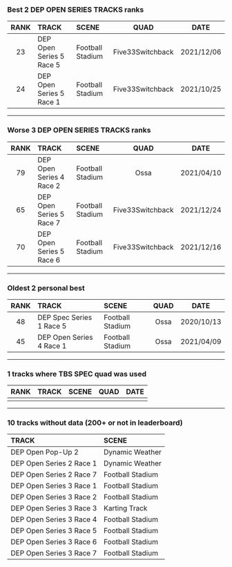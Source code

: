 ### Best 2 DEP OPEN SERIES TRACKS ranks
|RANK|TRACK|SCENE|QUAD|DATE|
|:---:|:---|:---|:---:|:---:|
|23|DEP Open Series 5 Race 5|Football Stadium|Five33Switchback|2021/12/06|
|24|DEP Open Series 5 Race 1|Football Stadium|Five33Switchback|2021/10/25|
---
### Worse 3 DEP OPEN SERIES TRACKS ranks
|RANK|TRACK|SCENE|QUAD|DATE|
|:---:|:---|:---|:---:|:---:|
|79|DEP Open Series 4 Race 2|Football Stadium|Ossa|2021/04/10|
|65|DEP Open Series 5 Race 7|Football Stadium|Five33Switchback|2021/12/24|
|70|DEP Open Series 5 Race 6|Football Stadium|Five33Switchback|2021/12/16|
---
### Oldest 2 personal best
|RANK|TRACK|SCENE|QUAD|DATE|
|:---:|:---|:---|:---:|:---:|
|48|DEP Spec Series 1 Race 5|Football Stadium|Ossa|2020/10/13|
|45|DEP Open Series 4 Race 1|Football Stadium|Ossa|2021/04/09|
---
### 1 tracks where TBS SPEC quad was used
|RANK|TRACK|SCENE|QUAD|DATE|
|:---:|:---|:---|:---:|:---:|
||||||
---
### 10 tracks without data (200+ or not in leaderboard)
|TRACK|SCENE|
|:---|:---|
|DEP Open Pop-Up 2|Dynamic Weather|
|DEP Open Series 2 Race 1|Dynamic Weather|
|DEP Open Series 2 Race 7|Football Stadium|
|DEP Open Series 3 Race 1|Football Stadium|
|DEP Open Series 3 Race 2|Football Stadium|
|DEP Open Series 3 Race 3|Karting Track|
|DEP Open Series 3 Race 4|Football Stadium|
|DEP Open Series 3 Race 5|Football Stadium|
|DEP Open Series 3 Race 6|Football Stadium|
|DEP Open Series 3 Race 7|Football Stadium|
